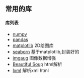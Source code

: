 ## 常用的库

#### 库列表

- [numpy](./numpy.md)
- [pandas](./pandas.md)
- [matplotlib](./matplotlib.md) 2D绘图库
- [seaborn](./seaborn.md) 基于matplotlib,封装好的
- [imgaug](https://github.com/aleju/imgaug) 图像数据增强
- [Beautiful Soup](https://www.crummy.com/software/BeautifulSoup/) html解析
- [lxml](https://lxml.de/index.html) 解析xml html

